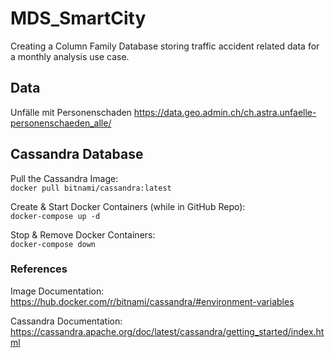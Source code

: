# MDS_SmartCity
Creating a Column Family Database storing traffic accident related data for a monthly analysis use case. 

## Data
Unfälle mit Personenschaden 
https://data.geo.admin.ch/ch.astra.unfaelle-personenschaeden_alle/ 


## Cassandra Database
Pull the Cassandra Image:  
``docker pull bitnami/cassandra:latest``

Create & Start Docker Containers (while in GitHub Repo):  
 ``docker-compose up -d``  
 
Stop & Remove Docker Containers:  
``docker-compose down``

### References
Image Documentation:  
https://hub.docker.com/r/bitnami/cassandra/#environment-variables  

Cassandra Documentation:  
https://cassandra.apache.org/doc/latest/cassandra/getting_started/index.html  
